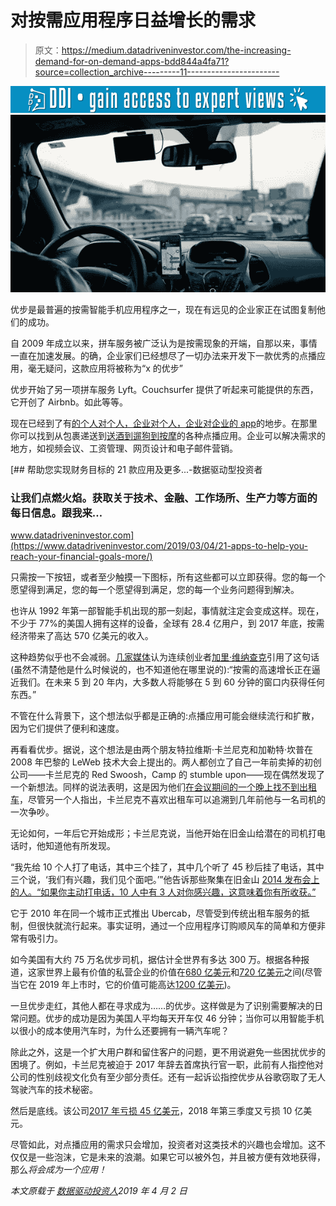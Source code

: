 # 对按需应用程序日益增长的需求

> 原文：<https://medium.datadriveninvestor.com/the-increasing-demand-for-on-demand-apps-bdd844a4fa71?source=collection_archive---------11----------------------->

[![](img/2bb36fa3f315330c050fdec0e12efa12.png)](http://www.track.datadriveninvestor.com/1B9E)![](img/b756a20e515eecc3a80ccbd1f1a543bb.png)

优步是最普遍的按需智能手机应用程序之一，现在有远见的企业家正在试图复制他们的成功。

自 2009 年成立以来，拼车服务被广泛认为是按需现象的开端，自那以来，事情一直在加速发展。的确，企业家们已经想尽了一切办法来开发下一款优秀的点播应用，毫无疑问，这款应用将被称为“x 的优步”

优步开始了另一项拼车服务 Lyft。Couchsurfer 提供了听起来可能提供的东西，它开创了 Airbnb。如此等等。

现在已经到了有[的个人对个人，企业对个人，企业对企业的 app](https://krify.co/tag/on-demand-mobile-app-trends-that-will-take-over-in-2019/)的地步。在那里你可以找到从包裹递送到[送酒到遛狗到按摩](https://combatgent.com/blogs/unhemmed/best-on-demand-apps)的各种点播应用。企业可以解决需求的地方，如视频会议、工资管理、网页设计和电子邮件营销。

[](https://www.datadriveninvestor.com/2019/03/04/21-apps-to-help-you-reach-your-financial-goals-more/) [## 帮助您实现财务目标的 21 款应用及更多...-数据驱动型投资者

### 让我们点燃火焰。获取关于技术、金融、工作场所、生产力等方面的每日信息。跟我来…

www.datadriveninvestor.com](https://www.datadriveninvestor.com/2019/03/04/21-apps-to-help-you-reach-your-financial-goals-more/) 

只需按一下按钮，或者至少触摸一下图标，所有这些都可以立即获得。您的每一个愿望得到满足，您的每一个愿望得到满足，您的每一个业务问题得到解决。

也许从 1992 年第一部智能手机出现的那一刻起，事情就注定会变成这样。现在，不少于 77%的美国人拥有这样的设备，全球有 28.4 亿用户，到 2017 年底，按需经济带来了高达 570 亿美元的收入。

这种趋势似乎也不会减弱。[几家媒体](https://fueled.com/on-demand-apps-make-money/)认为连续创业者[加里·维纳查克](https://www.garyvaynerchuk.com/)引用了这句话(虽然不清楚他是什么时候说的，也不知道他在哪里说的):“按需的高速增长正在逼近我们。在未来 5 到 20 年内，大多数人将能够在 5 到 60 分钟的窗口内获得任何东西。”

不管在什么背景下，这个想法似乎都是正确的:点播应用可能会继续流行和扩散，因为它们提供了便利和速度。

再看看优步。据说，这个想法是由两个朋友特拉维斯·卡兰尼克和加勒特·坎普在 2008 年巴黎的 LeWeb 技术大会上提出的。两人都创立了自己一年前卖掉的初创公司——卡兰尼克的 Red Swoosh，Camp 的 stumble upon——现在偶然发现了一个新想法。同样的说法表明，这是因为他们[在会议期间的一个晚上找不到出租车](https://www.investopedia.com/articles/personal-finance/111015/story-uber.asp)，尽管另一个人指出，卡兰尼克不喜欢出租车可以追溯到几年前他与一名司机的一次争吵。

无论如何，一年后它开始成形；卡兰尼克说，当他开始在旧金山给潜在的司机打电话时，他知道他有所发现。

“我先给 10 个人打了电话，其中三个挂了，其中几个听了 45 秒后挂了电话，其中三个说，‘我们有兴趣，我们见个面吧。’”他告诉那些聚集在旧金山 [2014 发布会上的人。“如果你主动打电话，10 人中有 3 人对你感兴趣，这意味着你有所收获。”](https://arkenea.com/blog/build-on-demand-apps/)

它于 2010 年在同一个城市正式推出 Ubercab，尽管受到传统出租车服务的抵制，但很快就流行起来。事实证明，通过一个应用程序订购顺风车的简单和方便非常有吸引力。

如今美国有大约 75 万名优步司机，据估计全世界有多达 300 万。根据各种报道，这家世界上最有价值的私营企业的价值在[680 亿美元](http://nymag.com/intelligencer/2018/12/will-uber-survive-the-next-decade.html?utm_medium=s1&utm_source=fb&utm_campaign=nym&fbclid=IwAR0MVtHgZpwwGczgX_swrTVAZbmKmDcyJY2efXK4vKhSvdZAOpYRNXJoir)和[720 亿美元](https://reinvently.com/blog/make-money-in-on-demand-economy/)之间(尽管当它在 2019 年上市时，它的价值可能高达[1200 亿美元](https://www.usatoday.com/story/money/2018/10/16/report-ubers-proposed-value-120-billion-possible-ipo-2019/1660112002/))。

一旦优步走红，其他人都在寻求成为……的优步。这样做是为了识别需要解决的日常问题。优步的成功是因为美国人平均每天开车仅 46 分钟；当你可以用智能手机以很小的成本使用汽车时，为什么还要拥有一辆汽车呢？

除此之外，这是一个扩大用户群和留住客户的问题，更不用说避免一些困扰优步的困境了。例如，卡兰尼克被迫于 2017 年辞去首席执行官一职，此前有人指控他对公司的性别歧视文化负有至少部分责任。还有一起诉讼指控优步从谷歌窃取了无人驾驶汽车的技术秘密。

然后是底线。该公司[2017 年亏损 45 亿美元](http://nymag.com/intelligencer/2018/12/will-uber-survive-the-next-decade.html?utm_medium=s1&utm_source=fb&utm_campaign=nym&fbclid=IwAR0MVtHgZpwwGczgX_swrTVAZbmKmDcyJY2efXK4vKhSvdZAOpYRNXJoir)，2018 年第三季度又亏损 10 亿美元。

尽管如此，对点播应用的需求只会增加，投资者对这类技术的兴趣也会增加。这不仅仅是一些泡沫，它是未来的浪潮。如果它可以被外包，并且被方便有效地获得，那么*将会成为一个应用！*

*本文原载于* [*数据驱动投资人*](https://www.datadriveninvestor.com/2019/04/02/on-demand-apps/)*2019 年 4 月 2 日*